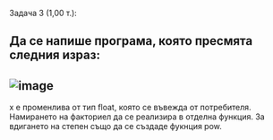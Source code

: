 Задача 3 (1,00 т.):

Да се напише програма, която пресмята следния израз:
----------------------------------------------------------------------
![image](https://github.com/Lyubo11/FMI-Computer-Sciences/assets/99593439/45b9c051-94e0-4cb7-8456-4fabada5ea65)
----------------------------------------------------------------------
х е променлива от тип float, която се въвежда от потребителя. 
Намирането на факториел да се реализира в отделна функция. 
За вдигането на степен също да се създаде фукнция pow.
